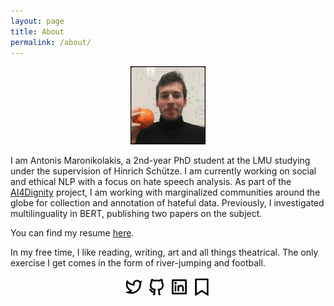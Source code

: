 ```yaml
---
layout: page
title: About
permalink: /about/
---
```


<p align="center">
<img src="https://raw.githubusercontent.com/antmarakis/antmarakis.github.io/master/images/profile.jpg" height="125" width="120">
</p>

I am Antonis Maronikolakis, a 2nd-year PhD student at the LMU studying under the supervision of Hinrich Schütze. I am currently working on social and ethical NLP with a focus on hate speech analysis. As part of the [AI4Dignity](https://www.ai4dignity.gwi.uni-muenchen.de/) project, I am working with marginalized communities around the globe for collection and annotation of hateful data. Previously, I investigated multilinguality in BERT, publishing two papers on the subject.

You can find my resume [here](https://antmarakis.github.io/files/antonis_resume.pdf).

In my free time, I like reading, writing, art and all things theatrical. The only exercise I get comes in the form of river-jumping and football.

<p align="center">
<a href="https://twitter.com/antmarakis"><img height="32" width="32" src="images/twitter-line.svg"/></a> <a href="https://github.com/antmarakis"><img height="32" width="32" src="images/github-line.svg"/></a> <a href="https://www.linkedin.com/in/anthony-marakis/"><img height="32" width="32" src="images/linkedin-box-line.svg"/></a> <a href="https://scholar.google.com/citations?user=d3z9F60AAAAJ"><img height="32" width="32" src="images/bookmark-line.svg"/></a>
</p>

